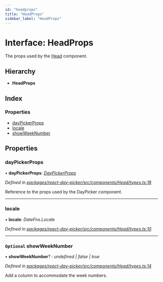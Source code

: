 ```yaml
---
id: "headprops"
title: "HeadProps"
sidebar_label: "HeadProps"
---
```


# Interface: HeadProps

The props used by the [Head](../index.md#private-head) component.

## Hierarchy

* **HeadProps**

## Index

### Properties

* [dayPickerProps](headprops.md#daypickerprops)
* [locale](headprops.md#locale)
* [showWeekNumber](headprops.md#optional-showweeknumber)

## Properties

###  dayPickerProps

• **dayPickerProps**: *[DayPickerProps](daypickerprops.md)*

*Defined in [packages/react-day-picker/src/components/Head/types.ts:18](https://github.com/gpbl/react-day-picker/blob/fdbc0b39/packages/react-day-picker/src/components/Head/types.ts#L18)*

Reference to the props used by the DayPicker component.

___

###  locale

• **locale**: *DateFns.Locale*

*Defined in [packages/react-day-picker/src/components/Head/types.ts:10](https://github.com/gpbl/react-day-picker/blob/fdbc0b39/packages/react-day-picker/src/components/Head/types.ts#L10)*

___

### `Optional` showWeekNumber

• **showWeekNumber**? : *undefined | false | true*

*Defined in [packages/react-day-picker/src/components/Head/types.ts:14](https://github.com/gpbl/react-day-picker/blob/fdbc0b39/packages/react-day-picker/src/components/Head/types.ts#L14)*

Add a column to accommodate the week numbers.
